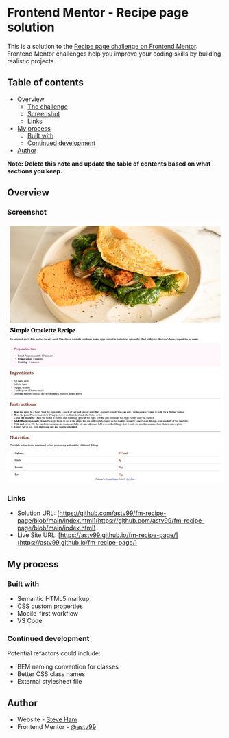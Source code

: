 # Frontend Mentor - Recipe page solution

This is a solution to the [Recipe page challenge on Frontend Mentor](https://www.frontendmentor.io/challenges/recipe-page-KiTsR8QQKm). Frontend Mentor challenges help you improve your coding skills by building realistic projects. 

## Table of contents

- [Overview](#overview)
  - [The challenge](#the-challenge)
  - [Screenshot](#screenshot)
  - [Links](#links)
- [My process](#my-process)
  - [Built with](#built-with)
  - [Continued development](#continued-development)
- [Author](#author)

**Note: Delete this note and update the table of contents based on what sections you keep.**

## Overview

### Screenshot

![](./recipe-page-screenshot.png)

### Links

- Solution URL: [https://github.com/astv99/fm-recipe-page/blob/main/index.html](https://github.com/astv99/fm-recipe-page/blob/main/index.html)
- Live Site URL: [https://astv99.github.io/fm-recipe-page/](https://astv99.github.io/fm-recipe-page/)

## My process

### Built with

- Semantic HTML5 markup
- CSS custom properties
- Mobile-first workflow
- VS Code

### Continued development

Potential refactors could include:
* BEM naming convention for classes
* Better CSS class names
* External stylesheet file

## Author

- Website - [Steve Ham](https://github.com/astv99)
- Frontend Mentor - [@astv99](https://www.frontendmentor.io/profile/astv99)
